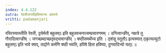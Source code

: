 ```yaml
---
index: 4.4.122
sutra: रेवतीजगतीहविष्याभ्यः प्रशस्ये
vritti: padamanjari
---
```


 रयिरस्यास्तीति रेवती, ठ्रयेर्मतौ बहुलम्ऽ इति बहुलवचनात्सम्प्रसारणमम् । उगित्वान्ङीप्, नक्षत्रे तु गौरादित्वान्ङीष् । जगच्छब्दाच्छतृवद्भावान्ङीप् । षष्ठीसमर्थेभ्य इति । ठ्शंसु स्तुतौऽ इत्यस्मात् ठ्कृत्यल्युटो बहुलम्ऽ इति भावे क्यप्, तद्योगे कर्मणि षष्ठी भवति, हविषे हिता हविष्या, ठुगवादिभ्यो यत्ऽ ॥